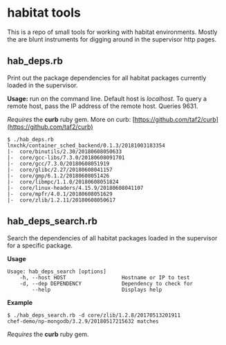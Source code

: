 # habitat tools
This is a repo of small tools for working with habitat environments. Mostly the are blunt instruments for digging around in the supervisor http pages.

## hab_deps.rb
Print out the package dependencies for all habitat packages currently loaded in the supervisor.

**Usage:** run on the command line. Default host is *localhost*. To query a remote host, pass the IP address of the remote host. Queries 9631.

*Requires* the **curb** ruby gem. More on curb: [https://github.com/taf2/curb](https://github.com/taf2/curb)

```
$ ./hab_deps.rb 
lnxchk/container_sched_backend/0.1.3/20181003183354
|-  core/binutils/2.30/20180608050633
|-  core/gcc-libs/7.3.0/20180608091701
|-  core/gcc/7.3.0/20180608051919
|-  core/glibc/2.27/20180608041157
|-  core/gmp/6.1.2/20180608051426
|-  core/libmpc/1.1.0/20180608051824
|-  core/linux-headers/4.15.9/20180608041107
|-  core/mpfr/4.0.1/20180608051629
|-  core/zlib/1.2.11/20180608050617
```

## hab_deps_search.rb
Search the dependencies of all habitat packages loaded in the supervisor for a specific package. 

**Usage** 
```
Usage: hab_deps_search [options]
    -h, --host HOST                  Hostname or IP to test
    -d, --dep DEPENDENCY             Dependency to check for
        --help                       Displays help

```

**Example**
```
$ ./hab_deps_search.rb -d core/zlib/1.2.8/20170513201911
chef-demo/np-mongodb/3.2.9/20180517215632 matches
```

*Requires* the **curb** ruby gem. 
